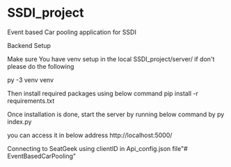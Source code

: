 # SSDI_project
Event based Car pooling application for SSDI


Backend Setup

Make sure You have venv setup in the local SSDI_project/server/ 
if don't please do the following

py -3 venv venv

Then install required packages using below command
pip install -r requirements.txt

Once installation is done, start the server by running below command by 
py index.py

you can access it in below address
http://localhost:5000/

Connecting to SeatGeek using clientID in Api_config.json file"# EventBasedCarPooling" 
